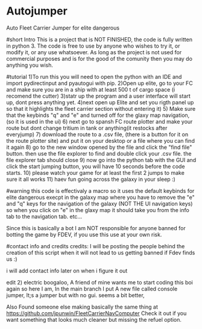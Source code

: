 # Autojumper
Auto Fleet Carrier Jumper for elite dangerous
  
  #short Intro
This is a project that is NOT FINISHED, the code is fully written in python 3.
The code is free to use by anyone who wishes to try it, or modify it, or any use whatsoever.
As long as the project is not used for commercial purposes and is for the good of the comunity then you may do anything you wish.
  
  #tutorial
1)To run this you will need to open the python with an IDE and import pydirectinput and pyautogui with pip.
2)Open up elite, go to your FC and make sure you are in a ship with at least 500 t of cargo space (i recomend the cutter)
3)statr up the program and a user interface will start up, dont press anything yet.
4)next open up Elite and set you rigth panel up so that it highlights the fleet carrier section without entering it)
5) Make sure that the keybinds "q" and "e" and turned off for the glaxy map navigation, (so it is used in the ui)
6) next go to spansh FC route plotter and make your route but dont change tritium in tank or anything(it restocks after everyjump)
7) download the route to a .csv file, (there is a button for it on the route plotter site) and put it on your desktop or a file where you can find it again
8) go to the new window opened by the file and click the "find file" button. then use the file explorer to find and double click your .csv file. the file explorer tab should close
9) now go into the python tab with the GUI and click the start jumping button, you will have 10 seconds before the code starts.
10) please watch your game for at least the first 2 jumps to make sure it all works
11) haev fun going across the galaxy in your sleep :)

  #warning
this code is effectivaly a macro so it uses the default keybinds for elite dangerous execpt in the galaxy map  where you have to remove the "e" and "q" keys for the navigation of the galaxy (NOT THE UI navigation keys) so when you click on "e" in the glaxy map it should take you from the info tab to the navigation tab. etc...

Since this is basically a bot I am NOT responsible for anyone banned for botting the game by FDEV, if you use this  use at your own risk.

 #contact info and credits
credits: I will be posting the people behind the creation of this script when it will not lead to us getting banned if Fdev finds us :)

 i will add contact info later on when i figure it out
 
 edit 2) electric boogaloo, 
 A friend of mine wants me to start coding this boi again so here I am, In the main branch I put A new file called console jumper, It;s a jumper but with no gui. seems a bit better, 
 
 Also Found someone else making basically the same thing at https://github.com/jpunwin/FleetCarrierNavComputer Check it out if you want something that looks much cleaner but missing the refuel option.
